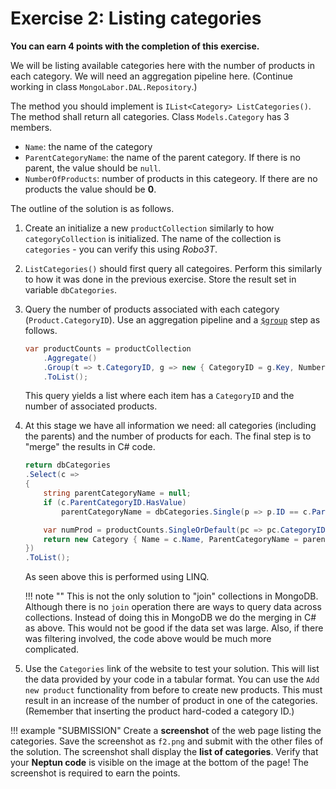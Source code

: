 ﻿# Exercise 2: Listing categories

**You can earn 4 points with the completion of this exercise.**

We will be listing available categories here with the number of products in each category. We will need an aggregation pipeline here. (Continue working in class `MongoLabor.DAL.Repository`.)

The method you should implement is `IList<Category> ListCategories()`. The method shall return all categories. Class `Models.Category` has 3 members.

- `Name`: the name of the category
- `ParentCategoryName`: the name of the parent category. If there is no parent, the value should be `null`.
- `NumberOfProducts`: number of products in this categeory. If there are no products the value should be **0**.

The outline of the solution is as follows.

1. Create an initialize a new `productCollection` similarly to how `categoryCollection` is initialized. The name of the collection is `categories` - you can verify this using _Robo3T_.

1. `ListCategories()` should first query all categoires. Perform this similarly to how it was done in the previous exercise. Store the result set in variable `dbCategories`.

1. Query the number of products associated with each category (`Product.CategoryID`). Use an aggregation pipeline and a [`$group`](https://docs.mongodb.com/manual/reference/operator/aggregation/group/) step as follows.

    ```csharp
    var productCounts = productCollection
        .Aggregate()
        .Group(t => t.CategoryID, g => new { CategoryID = g.Key, NumberOfProducts = g.Count() })
        .ToList();
    ```

    This query yields a list where each item has a `CategoryID` and the number of associated products.

1. At this stage we have all information we need: all categories (including the parents) and the number of products for each. The final step is to "merge" the results in C# code.

    ```csharp
    return dbCategories
    .Select(c =>
    {
        string parentCategoryName = null;
        if (c.ParentCategoryID.HasValue)
            parentCategoryName = dbCategories.Single(p => p.ID == c.ParentCategoryID.Value).Name;

        var numProd = productCounts.SingleOrDefault(pc => pc.CategoryID == c.ID)?.NumberOfProducts ?? 0;
        return new Category { Name = c.Name, ParentCategoryName = parentCategoryName, NumberOfProducts = numProd };
    })
    .ToList();
    ```

    As seen above this is performed using LINQ. 

    !!! note ""
        This is not the only solution to "join" collections in MongoDB. Although there is no `join` operation there are ways to query data across collections. Instead of doing this in MongoDB we do the merging in C# as above. This would not be good if the data set was large. Also, if there was filtering involved, the code above would be much more complicated.

1. Use the `Categories` link of the website to test your solution. This will list the data provided by your code in a tabular format. You can use the `Add new product` functionality from before to create new products. This must result in an increase of the number of product in one of the categories. (Remember that inserting the product hard-coded a category ID.)

!!! example "SUBMISSION"
    Create a **screenshot** of the web page listing the categories. Save the screenshot as `f2.png` and submit with the other files of the solution. The screenshot shall display the **list of categories**. Verify that your **Neptun code** is visible on the image at the bottom of the page! The screenshot is required to earn the points.
